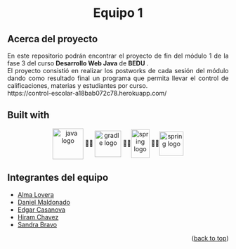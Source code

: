 <div align="center" id="readme-top">
 <h1 align="center">
    <b>Equipo 1</b>
    </h1>
</div>

## Acerca del proyecto
<p style="text-align: justify;"> En este repositorio podrán encontrar el proyecto de fin del módulo 1 de la fase 3 del curso <b>Desarrollo Web Java</b> de <b>BEDU</b> .<br></b>
El proyecto consistió en realizar los postworks de cada sesión del módulo dando como resultado final un programa que permita llevar el control de calificaciones, materias y estudiantes por curso.<br>
<a>https://control-escolar-a18bab072c78.herokuapp.com/</a>
</p>

## Built with
<center>

[<img src="https://cdn.jsdelivr.net/gh/devicons/devicon/icons/java/java-original.svg" width="70" height ="70" align="center" alt="java logo"  />](https://www.java.com/en/)  🔹🔹 [<img src="https://cdn.jsdelivr.net/gh/devicons/devicon/icons/gradle/gradle-plain.svg" width="60" align="center" alt="gradle logo"  />](https://gradle.org/)
 🔹🔹[<img src="https://cdn.jsdelivr.net/gh/devicons/devicon/icons/spring/spring-original.svg" height="65" width="42" align="center" alt="spring logo"  />](https://spring.io/)
🔹🔹[<img src="https://avatars.githubusercontent.com/u/4201559?s=200&v=4" height="55" align="center" alt="spring logo"  />](https://projectreactor.io/)

</center>

##  Integrantes del equipo
- [Alma Lovera](https://github.com/almalst)
- [Daniel Maldonado](https://github.com/danieldlcm86)
- [Edgar Casanova](https://github.com/ecardoz)
- [Hiram Chavez](https://github.com/JustLearningMX)
- [Sandra Bravo](https://github.com/SandraPAM)

<p align="right">(<a href="#readme-top">back to top</a>)</p>
